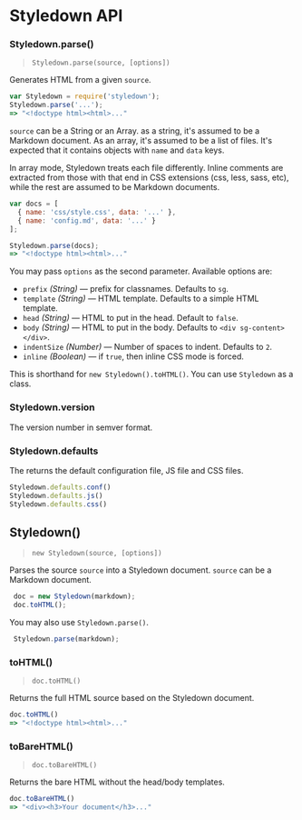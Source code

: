 Styledown API
=============

<!-- include: index.js -->

### Styledown.parse()
> `Styledown.parse(source, [options])`

Generates HTML from a given `source`.

```js
var Styledown = require('styledown');
Styledown.parse('...');
=> "<!doctype html><html>..."
```

`source` can be a String or an Array. as a string, it's assumed to be a
Markdown document. As an array, it's assumed to be a list of files.  It's
expected that it contains objects with `name` and `data` keys.

In array mode, Styledown treats each file differently. Inline comments are
extracted from those with that end in CSS extensions (css, less, sass, etc),
while the rest are assumed to be Markdown documents.

```js
var docs = [
  { name: 'css/style.css', data: '...' },
  { name: 'config.md', data: '...' }
];

Styledown.parse(docs);
=> "<!doctype html><html>..."
```

You may pass `options` as the second parameter. Available options are:

* `prefix` *(String)* <span class='dash'>&mdash;</span> prefix for classnames. Defaults to `sg`.
* `template` *(String)* <span class='dash'>&mdash;</span> HTML template. Defaults to a simple HTML template.
* `head` *(String)* <span class='dash'>&mdash;</span> HTML to put in the head. Default to `false`.
* `body` *(String)* <span class='dash'>&mdash;</span> HTML to put in the body. Defaults to `<div sg-content></div>`.
* `indentSize` *(Number)* <span class='dash'>&mdash;</span> Number of spaces to indent. Defaults to `2`.
* `inline` *(Boolean)* <span class='dash'>&mdash;</span> if `true`, then inline CSS mode is forced.

This is shorthand for `new Styledown().toHTML()`. You can use `Styledown` as a class.

### Styledown.version

The version number in semver format.

### Styledown.defaults

The returns the default configuration file, JS file and CSS files.

```js
Styledown.defaults.conf()
Styledown.defaults.js()
Styledown.defaults.css()
```

## Styledown()
> `new Styledown(source, [options])`

Parses the source `source` into a Styledown document. `source` can be a
Markdown document.

```js
 doc = new Styledown(markdown);
 doc.toHTML();
```

You may also use `Styledown.parse()`.

```js
 Styledown.parse(markdown);
```

### toHTML()
> `doc.toHTML()`

Returns the full HTML source based on the Styledown document.

```js
doc.toHTML()
=> "<!doctype html><html>..."
```

### toBareHTML()
> `doc.toBareHTML()`

Returns the bare HTML without the head/body templates.

```js
doc.toBareHTML()
=> "<div><h3>Your document</h3>..."
```

<!-- /include: index.js -->
